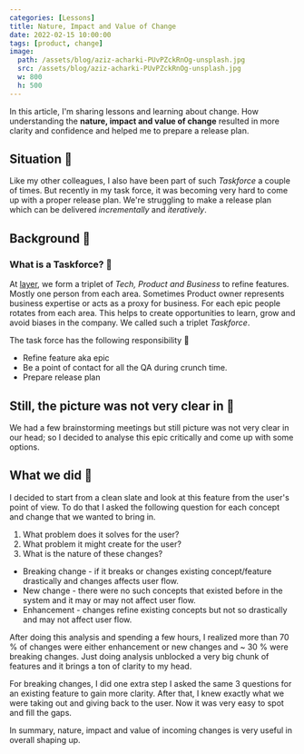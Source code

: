 ```yaml
---
categories: [Lessons]
title: Nature, Impact and Value of Change
date: 2022-02-15 10:00:00
tags: [product, change]
image:
  path: /assets/blog/aziz-acharki-PUvPZckRnOg-unsplash.jpg
  src: /assets/blog/aziz-acharki-PUvPZckRnOg-unsplash.jpg
  w: 800
  h: 500
---
```


In this article, I'm sharing lessons and learning about change. How understanding the **nature, impact and value of change** resulted in more clarity and confidence and helped me to prepare a release plan.

## Situation 🤺

Like my other colleagues, I also have been part of such *Taskforce* a couple of times. But recently in my task force, it was becoming very hard to come up with a proper release plan. We're struggling to make a release plan which can be delivered *incrementally* and *iteratively*.

## Background 📜

### What is a Taskforce? 🤔

At [layer](https://golayer.io/about/), we form a triplet of *Tech, Product and Business* to refine features. Mostly one person from each area. Sometimes Product owner represents business expertise or acts as a proxy for business. For each epic people rotates from each area. This helps to create opportunities to learn, grow and avoid biases in the company. We called such a triplet *Taskforce*.

The task force has the following responsibility 💪

- Refine feature aka epic
- Be a point of contact for all the QA during crunch time.
- Prepare release plan

## Still, the picture was not very clear in 🧠

We had a few brainstorming meetings but still picture was not very clear in our head; so I decided to analyse this epic critically and come up with some options.

## What we did 🤞

I decided to start from a clean slate and look at this feature from the user's point of view. To do that I asked the following question for each concept and change that we wanted to bring in.

1. What problem does it solves for the user?
2. What problem it might create for the user?
3. What is the nature of these changes?

- Breaking change - if it breaks or changes existing concept/feature drastically and changes affects user flow.
- New change - there were no such concepts that existed before in the system and it may or may not affect user flow.
- Enhancement - changes refine existing concepts but not so drastically and may not affect user flow.

After doing this analysis and spending a few hours, I realized more than 70 % of changes were either enhancement or new changes and ~ 30 % were breaking changes. Just doing analysis unblocked a very big chunk of features and it brings a ton of clarity to my head.

For breaking changes, I did one extra step I asked the same 3 questions for an existing feature to gain more clarity. After that, I knew exactly what we were taking out and giving back to the user. Now it was very easy to spot and fill the gaps.

In summary, nature, impact and value of incoming changes is very useful in overall shaping up.
